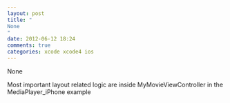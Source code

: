 ```yaml
---
layout: post
title: "
None
"
date: 2012-06-12 18:24
comments: true
categories: xcode xcode4 ios
---
```


None


Most important layout related logic are inside MyMovieViewController in the MediaPlayer_iPhone example


